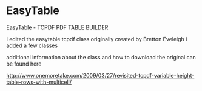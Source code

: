 EasyTable
=========

EasyTable - TCPDF PDF TABLE BUILDER

I edited the easytable tcpdf class originally created by  Bretton Eveleigh i added a few classes

additional information about the class and how to download the original can be found here

http://www.onemoretake.com/2009/03/27/revisited-tcpdf-variable-height-table-rows-with-multicell/
